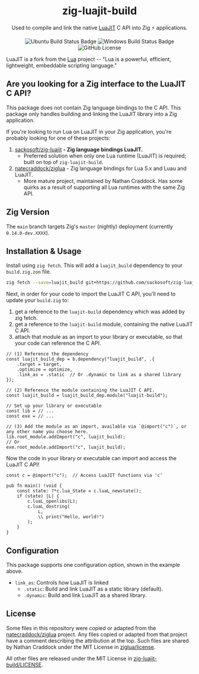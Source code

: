 <div align="center">

# zig-luajit-build

Used to compile and link the native [LuaJIT][LUAJIT] C API into Zig ⚡ applications.

![Ubuntu Build Status Badge](https://img.shields.io/github/actions/workflow/status/sackosoft/zig-luajit-build/build-ubuntu.yml?label=Linux%20Build)
![Windows Build Status Badge](https://img.shields.io/github/actions/workflow/status/sackosoft/zig-luajit-build/build-windows.yml?label=Windows%20Build)
![GitHub License](https://img.shields.io/github/license/sackosoft/zig-luajit-build)

<!--
TODO: Capture attention with a visualization, diagram, demo or other visual placeholder here.
![Placeholder]()
-->

</div>

LuaJIT is a fork from the [Lua][LUA] project -- "Lua is a powerful, efficient, lightweight, embeddable scripting language."

[LUAJIT]: https://luajit.org/index.html
[LUA]: https://www.lua.org/about.html

## Are you looking for a Zig interface to the LuaJIT C API?

This package does not contain Zig language bindings to the C API. This package only handles building and linking the
LuaJIT library into a Zig application.

If you're looking to run Lua on LuaJIT in your Zig application, you're probably looking for one of these projects:

1. [sackosoft/zig-luajit](https://github.com/sackosoft/zig-luajit) **- Zig language bindings LuaJIT.**
    - Preferred solution when only one Lua runtime (LuaJIT) is required;  built on top of `zig-luajit-build`.
2. [natecraddock/ziglua](https://github.com/natecraddock/ziglua) - Zig language bindings for Lua 5.x and Luau and LuaJIT.
    - More mature project, maintained by Nathan Craddock. Has some quirks as a result of supporting all Lua runtimes
      with the same Zig API.

## Zig Version

The `main` branch targets Zig's `master` (nightly) deployment (currently `0.14.0-dev.XXXX`).

## Installation & Usage

Install using `zig fetch`. This will add a `luajit_build` dependency to your `build.zig.zon` file.

```bash
zig fetch --save=luajit_build git+https://github.com/sackosoft/zig-luajit-build
```

Next, in order for your code to import the LuaJIT C API, you'll need to update your `build.zig` to:

1. get a reference to the `luajit-build` dependency which was added by zig fetch.
2. get a reference to the `luajit-build` module, containing the native LuaJIT C API.
3. attach that module as an import to your library or executable, so that your code can reference the C API.

```zig
// (1) Reference the dependency
const luajit_build_dep = b.dependency("luajit_build", .{
    .target = target, 
    .optimize = optimize,
    .link_as = .static  // Or .dynamic to link as a shared library
});

// (2) Reference the module containing the LuaJIT C API.
const luajit_build = luajit_build_dep.module("luajit-build");

// Set up your library or executable
const lib = // ...
const exe = // ...

// (3) Add the module as an import, available via `@import("c")`, or any other name you choose here.
lib.root_module.addImport("c", luajit_build);
// Or
exe.root_module.addImport("c", luajit_build);
```

Now the code in your library or executable can import and access the LuaJIT C API!

```zig
const c = @import("c");  // Access LuaJIT functions via 'c'

pub fn main() !void {
    const state: ?*c.lua_State = c.luaL_newstate();
    if (state) |L| {
        c.luaL_openlibs(L);
        c.luaL_dostring(
            L, 
            \\ print("Hello, world!")
        );
    }
}
```

## Configuration

This package supports one configuration option, shown in the example above.

- `link_as`: Controls how LuaJIT is linked
  - `.static`: Build and link LuaJIT as a static library (default).
  - `.dynamic`: Build and link LuaJIT as a shared library.

## License

Some files in this repository were copied or adapted from the [natecraddock/ziglua](https://github.com/natecraddock/ziglua) project.
Any files copied or adapted from that project have a comment describing the attribution at the top. Such files are shared by Nathan
Craddock under the MIT License in [ziglua/license](https://github.com/natecraddock/ziglua/blob/90dab7e72173709353dcaaa6d911bed7655c030d/license).

All other files are released under the MIT License in [zig-luajit-build/LICENSE](./LICENSE).

